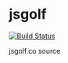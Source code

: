 # jsgolf
[![Build Status](https://travis-ci.org/adamjc/jsgolf.svg?branch=master)](https://travis-ci.org/adamjc/jsgolf)

jsgolf.co source
